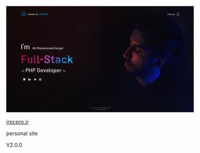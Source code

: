 <img src="./assets/images/final-template.png" />

<a href="https://irpcpro.ir/">irpcpro.ir</a>

personal site

V2.0.0
